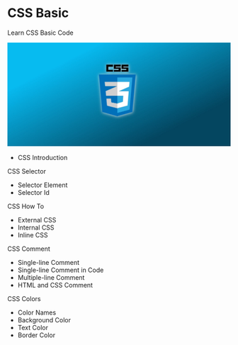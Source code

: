 # CSS Basic
Learn CSS Basic Code

![Banner](assets/img/CSS%20Basic.jpeg)

- CSS Introduction

CSS Selector
- Selector Element
- Selector Id

CSS How To
- External CSS
- Internal CSS
- Inline CSS

CSS Comment
- Single-line Comment
- Single-line Comment in Code
- Multiple-line Comment
- HTML and CSS Comment

CSS Colors
- Color Names
- Background Color
- Text Color
- Border Color